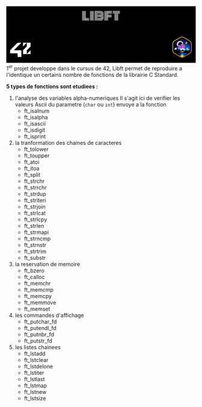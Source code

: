 <picture>
<img alt="Entete du depou libft." src="https://github.com/Paype67210/Libft_42_Mulhouse/blob/main/Tools/cover-libft-bonus.png">
</picture>
1<sup>er</sup> projet developpe dans le cursus de 42, Libft permet de reproduire a l'identique un certains nombre de fonctions de la librairie C Standard.

<b>5 types de fonctions sont etudiees :</b>
1. l'analyse des variables alpha-numeriques
   Il s'agit ici de verifier les valeurs Ascii du parametre (`char` ou `int`) envoye a la fonction
   + ft_isalnum
   + ft_isalpha
   + ft_isascii
   + ft_isdigit
   + ft_isprint
3. la tranformation des chaines de caracteres
   + ft_tolower
   + ft_toupper
   + ft_atoi
   + ft_itoa
   + ft_split
   + ft_strchr
   + ft_strrchr
   + ft_strdup
   + ft_striteri
   + ft_strjoin
   + ft_strlcat
   + ft_strlcpy
   + ft_strlen
   + ft_strmapi
   + ft_strncmp
   + ft_strnstr
   + ft_strtrim
   + ft_substr
4. la reservation de memoire
   + ft_bzero
   + ft_calloc
   + ft_memchr
   + ft_memcmp
   + ft_memcpy
   + ft_memmove
   + ft_memset
5. les commandes d'affichage
   + ft_putchar_fd
   + ft_putendl_fd
   + ft_putnbr_fd
   + ft_putstr_fd
6. les listes chainees
   + ft_lstadd
   + ft_lstclear
   + ft_lstdelone
   + ft_lstiter
   + ft_lstlast
   + ft_lstmap
   + ft_lstnew
   + ft_lstsize
